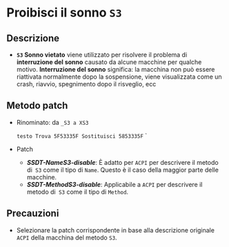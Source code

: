 # Proibisci il sonno `S3`

## Descrizione

- **`S3` Sonno vietato** viene utilizzato per risolvere il problema di **interruzione del sonno** causato da alcune macchine per qualche motivo. **Interruzione del sonno** significa: la macchina non può essere riattivata normalmente dopo la sospensione, viene visualizzata come un crash, riavvio, spegnimento dopo il risveglio, ecc

## Metodo patch

- Rinominato: da `_S3 a XS3`

    `` testo
    Trova 5F53335F
    Sostituisci 5853335F
    `` `

- Patch
    - ***SSDT-NameS3-disable***: È adatto per `ACPI` per descrivere il metodo di` S3` come il tipo di `Name`. Questo è il caso della maggior parte delle macchine.
    - ***SSDT-MethodS3-disable***: Applicabile a `ACPI` per descrivere il metodo di` S3` come il tipo di `Method`.

## Precauzioni

- Selezionare la patch corrispondente in base alla descrizione originale `ACPI` della macchina del metodo `S3`.
